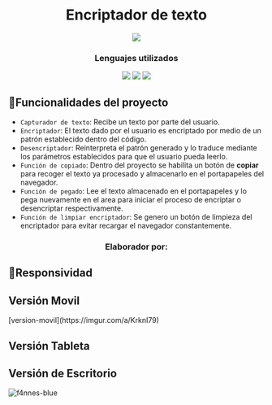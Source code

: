 <h1 align="center">Encriptador de texto</h1>
<p align="center"><img src="https://img.shields.io/badge/STATUS-EN_DESAROLLO-orange"></p>

<h3 align="center">Lenguajes utilizados</h3>
<p align="center"><img src="https://img.shields.io/badge/HTML5-orange">
  <img src="https://img.shields.io/badge/CSS-blue">
  <img src="https://img.shields.io/badge/JS-yellow">
</p>

## :hammer:Funcionalidades del proyecto

- `Capturador de texto`: Recibe un texto por parte del usuario.
- `Encriptador`: El texto dado por el usuario es encriptado por medio de un patrón establecido dentro del código.
- `Desencriptador`: Reinterpreta el patrón generado y lo traduce mediante los parámetros establecidos para que el usuario pueda leerlo.
- `Función de copiado`: Dentro del proyecto se habilita un botón de <strong>copiar</strong> para recoger el texto ya procesado y almacenarlo en el portapapeles del navegador.
- `Función de pegado`: Lee el texto almacenado en el portapapeles y lo pega nuevamente en el area para iniciar el proceso de encriptar o desencriptar respectivamente.
- `Función de limpiar encriptador`: Se genero un botón de limpieza del encriptador para evitar recargar el navegador constantemente.

<h3 align="center">Elaborador por:</h3>

## :hammer:Responsividad


<h2>Versión Movil</h2>
[version-movil](https://imgur.com/a/KrknI79)

<h2>Versión Tableta</h2>

<h2>Versión de Escritorio</h2>



![f4nnes-blue](https://github.com/user-attachments/assets/1114b183-0bc5-4476-9ce8-67955d18f540)



